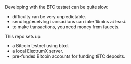 Developing with the BTC testnet can be quite slow:

 * difficulty can be very unpredictable.
 * sending/receiving transactions can take 10mins at least.
 * to make transactions, you need money from faucets.

This repo sets up:
 
 * a Bitcoin testnet using btcd.
 * a local ElectrumX server.
 * pre-funded Bitcoin accounts for funding tBTC deposits.
